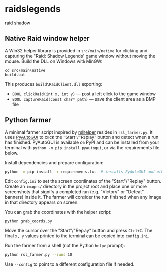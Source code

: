 # raidslegends
raid shadow

## Native Raid window helper

A Win32 helper library is provided in `src/main/native` for clicking and
capturing the "Raid: Shadow Legends" game window without moving the mouse.
Build the DLL on Windows with MinGW:

```
cd src\main\native
build.bat
```

This produces `build\RaidClient.dll` exporting:

- `BOOL clickRaid(int x, int y)` — post a left click to the game window
- `BOOL captureRaid(const char* path)` — save the client area as a BMP file

## Python farmer

A minimal farmer script inspired by [rslhelper](https://github.com/KSPOG/rslhelper)
resides in `rsl_farmer.py`. It uses [PyAutoGUI](https://pyautogui.readthedocs.io/)
to click the "Start"/"Replay" button and detect when a run has finished.
PyAutoGUI is available on PyPI and can be installed from your terminal with
`python -m pip install pyautogui`, or via the requirements file below.

Install dependencies and prepare configuration:

```bash
python -m pip install -r requirements.txt  # installs PyAutoGUI and other dependencies
```

Edit `config.ini` to set the screen coordinates of the "Start"/"Replay" button.
Create an `images/` directory in the project root and place one or more screenshots
that signify a completed run (e.g. "Victory" or "Defeat" banners) inside it. The
farmer will consider the run finished when any image in that directory appears on screen.

You can grab the coordinates with the helper script:

```
python grab_coords.py
```

Move the cursor over the "Start"/"Replay" button and press `Ctrl+C`. The final
`x, y` values printed to the terminal can be copied into `config.ini`.

Run the farmer from a shell (not the Python `help>` prompt):

```bash
python rsl_farmer.py --runs 10
```

Use `--config` to point to a different configuration file if needed.
